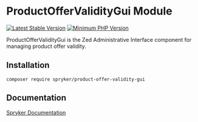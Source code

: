 # ProductOfferValidityGui Module
[![Latest Stable Version](https://poser.pugx.org/spryker/product-offer-validity-gui/v/stable.svg)](https://packagist.org/packages/spryker/product-offer-validity-gui)
[![Minimum PHP Version](https://img.shields.io/badge/php-%3E%3D%207.4-8892BF.svg)](https://php.net/)

ProductOfferValidityGui is the Zed Administrative Interface component for managing product offer validity.

## Installation

```
composer require spryker/product-offer-validity-gui
```

## Documentation

[Spryker Documentation](https://academy.spryker.com/developing_with_spryker/module_guide/modules.html)
